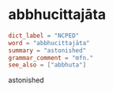 # abbhucittajāta

``` toml
dict_label = "NCPED"
word = "abbhucittajāta"
summary = "astonished"
grammar_comment = "mfn."
see_also = ["abbhuta"]
```

astonished


